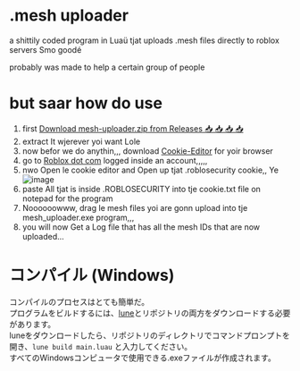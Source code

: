 # .mesh uploader
a shittily coded program in Luaü tjat uploads .mesh files directly to roblox servers
Smo goodé

probably was made to help a certain group of people
# but saar how do use
1. first [Download mesh-uploader.zip from Releases 📥 📥 📥 📥](https://github.com/4-gou/.mesh-uploader/releases/latest)
2. extract It wjerever yoi want Lole
3. now befor we do anythin,,, download [Cookie-Editor](https://cookie-editor.com/#download) for yoir browser
4. go to [Roblox dot com](https://www.roblox.com/home) logged inside an account,,,,,
5. nwo Open le cookie editor and Open up tjat .roblosecurity cookie,, Ye
<br>![image](https://github.com/user-attachments/assets/4f598cb8-8575-42ff-9085-9951f83a9d05)
7. paste All tjat is inside .ROBLOSECURITY into tje cookie.txt file on notepad for the program
8. Noooooowww, drag le mesh files yoi are gonn upload into tje mesh_uploader.exe program,,,
9. you will now Get a Log file that has all the mesh IDs that are now uploaded...


# コンパイル (Windows)
コンパイルのプロセスはとても簡単だ。<br>
プログラムをビルドするには、[lune](https://github.com/lune-org/lune)とリポジトリの両方をダウンロードする必要があります。<br>
luneをダウンロードしたら、リポジトリのディレクトリでコマンドプロンプトを開き、`lune build main.luau` と入力してください。<br>
すべてのWindowsコンピュータで使用できる.exeファイルが作成されます。
